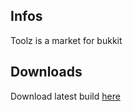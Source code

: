## Infos
Toolz is a market for bukkit
## Downloads
Download latest build [here](build/Toolz-latest.jar)
